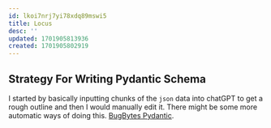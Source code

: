 ```yaml
---
id: lkoi7nrj7yi78xdq89mswi5
title: Locus
desc: ''
updated: 1701905813936
created: 1701905802919
---
```

## Strategy For Writing Pydantic Schema

I started by basically inputting chunks of the `json` data into chatGPT to get a rough outline and then I would manually edit it. There might be some more automatic ways of doing this. [BugBytes Pydantic](https://www.youtube.com/@bugbytes3923/search?query=pydantic).